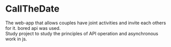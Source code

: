 # CallTheDate

The web-app that allows couples have joint activities and invite each others for it.
bored api was used.<br>
Study project to study the principles of API operation and asynchronous work in js.
